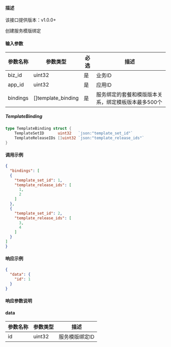 #### 描述

该接口提供版本：v1.0.0+

创建服务模版绑定

#### 输入参数

| 参数名称 | 参数类型           | 必选 | 描述                                                |
| -------- | ------------------ | ---- | --------------------------------------------------- |
| biz_id   | uint32             | 是   | 业务ID                                              |
| app_id   | uint32             | 是   | 应用ID                                              |
| bindings | []template_binding | 是   | 服务绑定的套餐和模版版本关系，绑定模板版本最多500个 |

##### TemplateBinding

```go
type TemplateBinding struct {
	TemplateSetID      uint32   `json:"template_set_id"`
	TemplateReleaseIDs []uint32 `json:"template_release_ids"`
}
```

#### 调用示例

```json
{
  "bindings": [
  {
    "template_set_id": 1,
    "template_release_ids": [
      1,
      2
    ]
  },
  {
    "template_set_id": 2,
    "template_release_ids": [
      3,
      4
    ]
  }
]
}
```

#### 响应示例

```json
{
  "data": {
    "id": 1
  }
}
```

#### 响应参数说明

#### data

| 参数名称 | 参数类型 | 描述           |
| -------- | -------- | -------------- |
| id       | uint32   | 服务模版绑定ID |

